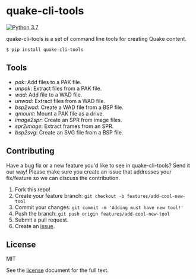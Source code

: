 # quake-cli-tools

[![Python 3.7](https://img.shields.io/badge/python-3.7-blue.svg)]()

quake-cli-tools is a set of command line tools for creating Quake content.

```shell
$ pip install quake-cli-tools
```

## Tools
- _pak_: Add files to a PAK file.
- _unpak_: Extract files from a PAK file.
- _wad_: Add file to a WAD file.
- _unwad_: Extract files from a WAD file.
- _bsp2wad_: Create a WAD file from a BSP file.
- _qmount_: Mount a PAK file as a drive.
- _image2spr_: Create an SPR from image files.
- _spr2image_: Extract frames from an SPR.
- _bsp2svg_: Create an SVG file from a BSP file.

## Contributing
Have a bug fix or a new feature you'd like to see in quake-cli-tools? Send it our way! Please make sure you create an issue that addresses your fix/feature so we can discuss the contribution.

1. Fork this repo!
2. Create your feature branch: `git checkout -b features/add-cool-new-tool`
3. Commit your changes: `git commit -m 'Adding must have new tool!'`
4. Push the branch: `git push origin features/add-cool-new-tool`
5. Submit a pull request.
6. Create an [issue](https://github.com/joshuaskelly/wick/issues/new).

## License
MIT

See the [license](./LICENSE) document for the full text.
